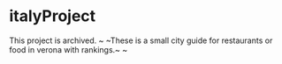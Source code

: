 italyProject
============

This project is archived.
~ ~These is a small city guide for restaurants or food in verona with rankings.~ ~
